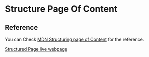 # Structure Page Of Content

## Reference

You can Check [MDN Structuring page of Content](https://developer.mozilla.org/en-US/docs/Learn/HTML/Introduction_to_HTML/Structuring_a_page_of_content) for the reference.

[Structured Page live webpage](https://shashi997.github.io/Web_Dev/example-practice/Structure_Page_Of_Content/index.html)
